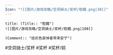 ```yaml
---
Icon: "![[图片/游戏攻略/空洞骑士/奖杯/慰藉.png|30]]"
---
```

```ad-common-bronze-trophy
title: (Title:: "慰藉")
![[图片/游戏攻略/空洞骑士/奖杯/慰藉.png|100]]

(Comment:: "给灰色哀悼者带来安宁")
```

#空洞骑士/奖杯 #奖杯 #奖杯/铜
